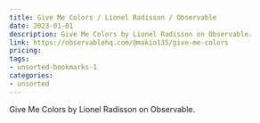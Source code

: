 ```yaml
---
title: Give Me Colors / Lionel Radisson / Observable
date: 2023-01-01
description: Give Me Colors by Lionel Radisson on Observable.
link: https://observablehq.com/@makio135/give-me-colors
pricing: 
tags: 
- unsorted-bookmarks-1 
categories: 
- unsorted 
---
```


Give Me Colors by Lionel Radisson on Observable.